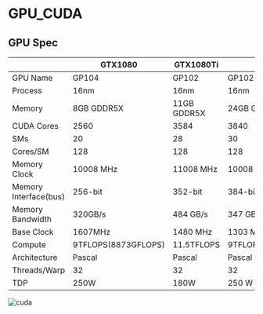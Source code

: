 # GPU_CUDA

## GPU Spec

|            |    GTX1080   |   GTX1080Ti  | Tesla P4   | Tesla P4 |
| ---------  | ------------ | ------------ | ---------- | -------- |
| GPU Name   |     GP104    |     GP102    |   GP102    |  GP104   |
| Process    |     16nm     |     16nm     |    16nm    |   16nm   |
| Memory     |  8GB GDDR5X  |  11GB GDDR5X |24GB GDDR5X |8GB GDDR5X|
|CUDA Cores  |     2560     |     3584     |    3840    |   2560   |
|SMs	       |       20     |      28    	 |     30    	|    20    |
|Cores/SM    |	     128    |	    128      |	    128   |	   128   |
|Memory Clock|   10008 MHz	|   11008 MHz	 | 10008 MHz	| 10008 MHz|
|Memory Interface(bus)|  256-bit|  352-bit |  384-bit 	|  256-bit |
|Memory Bandwidth|	320GB/s	|   484 GB/s	 |  347 GB/s	| 192 GB/s |
| Base Clock |   1607MHz    |	   1480 MHz  |	 1303 MHz	| 810 MHz  |
|Compute|9TFLOPS(8873GFLOPS)|	11.5TFLOPS   |9TFLOPS(11,758GFLOPS)|5.5TFLOPS(5,443GFLOPS)|
|Architecture|   Pascal     |	   Pascal    |	 Pascal 	| Pascal   |
|Threads/Warp|	   32       |       32     |  	 32     |   32     |
|    TDP     |     250W	    |     180W	   |     250 W	|   75 W   |


![cuda](https://www.google.com.tw/search?biw=1366&bih=700&tbm=isch&sa=1&q=cuda+structure&oq=cuda+structure&gs_l=psy-ab.3..0i24k1.10544.16803.0.16909.10.10.0.0.0.0.137.639.9j1.10.0....0...1.1.64.psy-ab..0.10.637...0j0i30k1j0i19k1j0i30i19k1j0i5i30i19k1j0i8i30i19k1j0i13k1j0i13i30k1.vO1yFegq8TI#imgrc=jdy4HlhmUhM-tM:)


